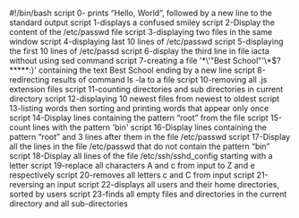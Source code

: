 #!/bin/bash
script 0- prints “Hello, World”, followed by a new line to the standard output
script 1-displays a confused smiley
script 2-Display the content of the /etc/passwd file
script 3-displaying two files in the same window
script 4-displaying last 10 lines of /etc/passwd
script 5-displaying the first 10 lines of /etc/passd
script 6-display the third line in file iacta without using sed command
script 7-creating a file '\*\\'"Best School"\'\\*$\?\*\*\*\*\*:)' containing the text Best School ending by a new line
script 8-redirecting results of command ls -la to a file
script 10-removing all .js extension files
script 11-counting directories and sub directories in current directory
script 12-displaying 10 newest files from newest to oldest
script 13-listing words then sorting and printing words that appear only once
script 14-Display lines containing the pattern “root” from the file
script 15-count lines with the pattern 'bin'
script 16-Display lines containing the pattern “root” and 3 lines after them in the file /etc/passwd
script 17-Display all the lines in the file /etc/passwd that do not contain the pattern “bin”
script 18-Display all lines of the file /etc/ssh/sshd_config starting with a letter
script 19-replace all characters A and c from input to Z and e respectively
script 20-removes all letters c and C from input 
script 21-reversing an input
script 22-displays all users and their home directories, sorted by users
script 23-finds all empty files and directories in the current directory and all sub-directories


